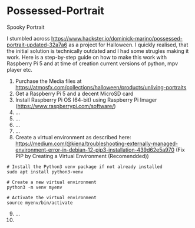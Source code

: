 # Possessed-Portrait
Spooky Portrait

I stumbled across https://www.hackster.io/dominick-marino/possessed-portrait-updated-32a7a6 as a project for Halloween. I quickly realised, that the initial solution is technically outdated and I had some strugles making it work.
Here is a step-by-step guide on how to make this work with Raspberry Pi 5 and at time of creation current versions of python, mpv player etc.

 1. Purchase the Media files at https://atmosfx.com/collections/halloween/products/unliving-portraits
 2. Get a Raspberry Pi 5 and a decent MicroSD card
 3. Install Raspberry Pi OS (64-bit) using Raspberry Pi Imager (https://www.raspberrypi.com/software/)
 4. ...
 5. ...
 6. ...
 7. ...
 8. Create a virtual environment as described here: https://medium.com/@kiena/troubleshooting-externally-managed-environment-error-in-debian-12-pip3-installation-439d62e5a970 (Fix PIP by Creating a Virtual Environment (Recomendded))
````
# Install the Python3 venv package if not already installed
sudo apt install python3-venv

# Create a new virtual environment
python3 -m venv myenv

# Activate the virtual environment
source myenv/bin/activate
````
9. ...
10. 
